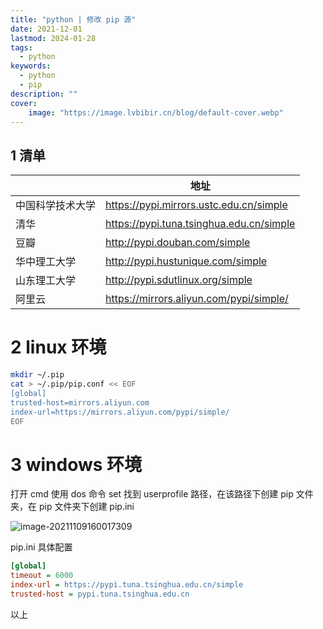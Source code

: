 ```yaml
---
title: "python | 修改 pip 源" 
date: 2021-12-01
lastmod: 2024-01-28
tags:
  - python
keywords:
  - python
  - pip
description: "" 
cover:
    image: "https://image.lvbibir.cn/blog/default-cover.webp" 
---
```


## 1 清单

|                  | 地址                                     |
| ---------------- | ---------------------------------------- |
| 中国科学技术大学 | <https://pypi.mirrors.ustc.edu.cn/simple>  |
| 清华             | <https://pypi.tuna.tsinghua.edu.cn/simple> |
| 豆瓣             | <http://pypi.douban.com/simple>            |
| 华中理工大学     | <http://pypi.hustunique.com/simple>        |
| 山东理工大学     | <http://pypi.sdutlinux.org/simple>         |
| 阿里云           | <https://mirrors.aliyun.com/pypi/simple/>  |

# 2 linux 环境

```bash
mkdir ~/.pip
cat > ~/.pip/pip.conf << EOF 
[global]
trusted-host=mirrors.aliyun.com
index-url=https://mirrors.aliyun.com/pypi/simple/
EOF
```

# 3 windows 环境

打开 cmd 使用 dos 命令 set 找到 userprofile 路径，在该路径下创建 pip 文件夹，在 pip 文件夹下创建 pip.ini

![image-20211109160017309](https://image.lvbibir.cn/blog/image-20211109160017309.png)

pip.ini 具体配置

```ini
[global]
timeout = 6000
index-url = https://pypi.tuna.tsinghua.edu.cn/simple
trusted-host = pypi.tuna.tsinghua.edu.cn
```

以上
